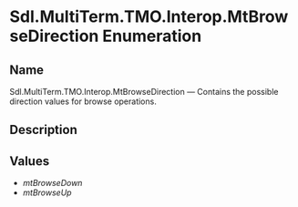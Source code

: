# Sdl.MultiTerm.TMO.Interop.MtBrowseDirection Enumeration

## Name

Sdl.MultiTerm.TMO.Interop.MtBrowseDirection —          Contains the possible direction values for browse operations.

## Description


## Values

* *mtBrowseDown*
* *mtBrowseUp*